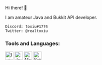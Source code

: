 Hi there! 👋

I am amateur Java and Bukkit API developer.

```
Discord: toxiu#1774
Twitter: @realtoxiu
```

### Tools and Languages:
<img allign="left" alt="IntelliJ IDEA" width="26px" src="https://upload.wikimedia.org/wikipedia/commons/thumb/d/d5/IntelliJ_IDEA_Logo.svg/1200px-IntelliJ_IDEA_Logo.svg.png" />
<img allign="left" alt="Java" width="26px" src="https://i.pinimg.com/originals/f1/ea/a7/f1eaa7278f64e27128e062a3de918265.png" />
<img allign="left" alt="MongoDB" width="26px" src=https://pm.uokpl.rs/fpng/s/236-2367767_mongodb-logo-no.png" />
<img allign="left" alt="Kotlin" width="26px" src="https://upload.wikimedia.org/wikipedia/commons/b/b5/Kotlin-logo.png" />



